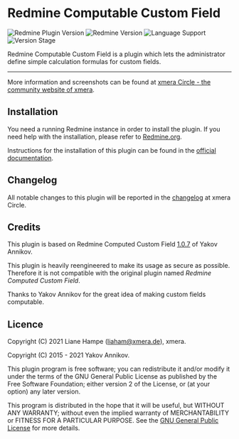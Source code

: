 # Redmine Computable Custom Field

![Redmine Plugin Version](https://img.shields.io/badge/Redmine_Plugin-v3.0.1-red) ![Redmine Version](https://img.shields.io/badge/Redmine-v4.x.x-blue) ![Language Support](https://img.shields.io/badge/Languages-en,_de-green) ![Version Stage](https://img.shields.io/badge/Stage-development-important)

Redmine Computable Custom Field is a plugin which lets the administrator define simple calculation formulas for custom fields.

---

More information and screenshots can be found at
[xmera Circle - the  community website of xmera](https://circle.xmera.de).

## Installation

You need a running Redmine instance in order to install the plugin. If you need help with the installation, please refer to [Redmine.org](https://redmine.org).

Instructions for the installation of this plugin can be found in the [official documentation](https://circle.xmera.de/projects/redmine-computable-custom-field/wiki/Documentation).

## Changelog

All notable changes to this plugin will be reported in the [changelog](https://circle.xmera.de/projects/redmine-computable-custom-field/wiki/Changelog) at xmera Circle.

## Credits

This plugin is based on Redmine Computed Custom Field [1.0.7](https://github.com/annikoff/redmine_plugin_computed_custom_field/releases/tag/v1.0.7) of Yakov Annikov.

This plugin is heavily reengineered to make its usage as secure as possible. Therefore it is not compatible with the original plugin named *Redmine Computed Custom Field*.

Thanks to Yakov Annikov for the great idea of making custom fields computable.

## Licence

Copyright (C) 2021 Liane Hampe (<liaham@xmera.de>), xmera.

Copyright (C) 2015 - 2021 Yakov Annikov.

This plugin program is free software; you can redistribute it and/or
modify it under the terms of the GNU General Public License
as published by the Free Software Foundation; either version 2
of the License, or (at your option) any later version.

This program is distributed in the hope that it will be useful,
but WITHOUT ANY WARRANTY; without even the implied warranty of
MERCHANTABILITY or FITNESS FOR A PARTICULAR PURPOSE.  See the
[GNU General Public License](https://www.gnu.org/licenses/old-licenses/gpl-2.0.en.html) for more details.
